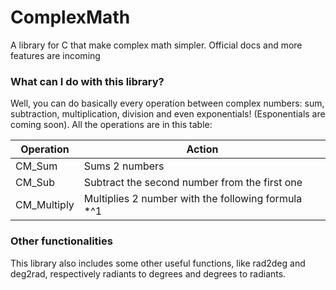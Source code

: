 # ComplexMath
A library for C that make complex math simpler. Official docs and more features are incoming 
### What can I do with this library?
Well, you can do basically every operation between complex numbers: sum, subtraction, multiplication, division and even exponentials! (Esponentials are coming soon). All the operations are in this table:

|Operation| Action|
|---------|-------|
|CM_Sum|Sums 2 numbers|
|CM_Sub|Subtract the second number from the first one|
|CM_Multiply|Multiplies 2 number with the following formula *^1|

### Other functionalities
This library also includes some other useful functions, like rad2deg and deg2rad, respectively radiants to degrees and degrees to radiants.
